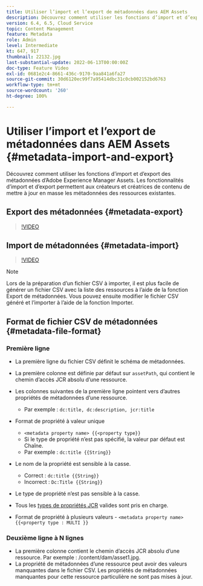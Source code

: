 ```yaml
---
title: Utiliser l’import et l’export de métadonnées dans AEM Assets
description: Découvrez comment utiliser les fonctions d’import et d’export des métadonnées d’Adobe Experience Manager Assets. Les fonctionnalités d’import et d’export permettent aux créateurs et créatrices de contenu de mettre à jour en masse les métadonnées des ressources existantes.
version: 6.4, 6.5, Cloud Service
topic: Content Management
feature: Metadata
role: Admin
level: Intermediate
kt: 647, 917
thumbnail: 22132.jpg
last-substantial-update: 2022-06-13T00:00:00Z
doc-type: Feature Video
exl-id: 0681e2c4-8661-436c-9170-9aa841a6fa27
source-git-commit: 30d6120ec99f7a95414dbc31c0cb002152bd6763
workflow-type: tm+mt
source-wordcount: '260'
ht-degree: 100%

---
```


# Utiliser l’import et l’export de métadonnées dans AEM Assets {#metadata-import-and-export}

Découvrez comment utiliser les fonctions d’import et d’export des métadonnées d’Adobe Experience Manager Assets. Les fonctionnalités d’import et d’export permettent aux créateurs et créatrices de contenu de mettre à jour en masse les métadonnées des ressources existantes.

## Export des métadonnées {#metadata-export}

>[!VIDEO](https://video.tv.adobe.com/v/22132?quality=12&learn=on)

## Import de métadonnées {#metadata-import}

>[!VIDEO](https://video.tv.adobe.com/v/21374?quality=12&learn=on)

>[!NOTE]
>
> Lors de la préparation d’un fichier CSV à importer, il est plus facile de générer un fichier CSV avec la liste des ressources à l’aide de la fonction Export de métadonnées. Vous pouvez ensuite modifier le fichier CSV généré et l’importer à l’aide de la fonction Importer.

## Format de fichier CSV de métadonnées {#metadata-file-format}

### Première ligne

* La première ligne du fichier CSV définit le schéma de métadonnées.
* La première colonne est définie par défaut sur `assetPath`, qui contient le chemin d’accès JCR absolu d’une ressource.

* Les colonnes suivantes de la première ligne pointent vers d’autres propriétés de métadonnées d’une ressource.
   * Par exemple : `dc:title, dc:description, jcr:title`

* Format de propriété à valeur unique

   * `<metadata property name> {{<property type}}`
   * Si le type de propriété n’est pas spécifié, la valeur par défaut est Chaîne.
   * Par exemple : `dc:title {{String}}`

* Le nom de la propriété est sensible à la casse.
   * Correct : `dc:title {{String}}`
   * Incorrect : `Dc:Title {{String}}`

* Le type de propriété n’est pas sensible à la casse.
* Tous les [types de propriétés JCR](https://www.adobe.io/experience-manager/reference-materials/spec/jsr170/javadocs/jcr-2.0/javax/jcr/PropertyType.html) valides sont pris en charge.

* Format de propriété à plusieurs valeurs - `<metadata property name> {{<property type : MULTI }}`

### Deuxième ligne à N lignes

* La première colonne contient le chemin d’accès JCR absolu d’une ressource. Par exemple : /content/dam/asset1.jpg.
* La propriété de métadonnées d’une ressource peut avoir des valeurs manquantes dans le fichier CSV. Les propriétés de métadonnées manquantes pour cette ressource particulière ne sont pas mises à jour.
